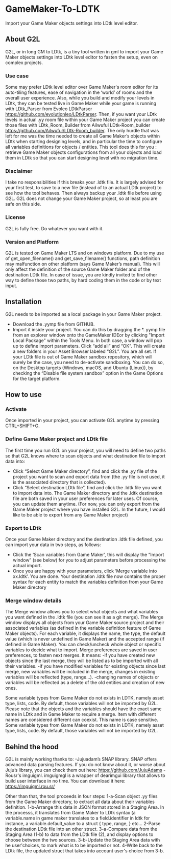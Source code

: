 # GameMaker-To-LDTK
Import your Game Maker objects settings into LDtk level editor.

## About G2L
G2L, or in long GM to LDtk, is a tiny tool written in gml to import your Game Maker objects settings into LDtk level editor to fasten the setup, even on complex projects.

### Use case
Some may prefer LDtk level editor over Game Maker's room editor for its auto-tiling features, ease of navigation in the ‘world’ of rooms and the overall user experience. Also, while you build and modify your levels in LDtk, they can be tested live in Game Maker while your game is running with LDtk_Parser from Evoleo LDtkParser https://github.com/evolutionleo/LDtkParser. Then, if you want your LDtk levels in actual .yy room file within your Game Maker project you can create those files  with LDtk_Room_Builder from Ailwuful LDtk-Room_builder https://github.com/Ailwuful/LDtk-Room_builder. 
The only hurdle that was left for me was the time needed to create all Game Maker’s objects within LDtk when starting designing levels, and in particular the time to configure all variables definitions for objects / entities. This tool does this for you : retrieve Game Maker objects configurations from all your objects and load them in LDtk so that you can start designing level with no migration time.

### Disclaimer
I take no responsibilities if this breaks your .ldtk file. 
It is largely advised for your first test, to save to a new file (instead of to an actual LDtk project) to see how the tool behaves. Then always backup your .ldtk file before using G2L.
G2L does not change your Game Maker project, so at least you are safe on this side.

### License
G2L is fully free. Do whatever you want with it.

### Version and Platform
G2L is tested on Game Maker LTS and on windows platform.
Due to my use of get_open_filename() and get_save_filename() functions, path definition may malfunction on other platform (says Game Maker’s manual). This will only affect the definition of the source Game Maker folder and of the destination LDtk file. In case of issue, you are kindly invited to find other way to define those two paths, by hard coding them in the code or by text input.

## Installation
G2L needs to be imported as a local package in your Game Maker project.
-	Download the .yymp file from GITHUB.
-	Import it inside your project. You can do this by dragging the *. yymp file from an explorer window onto the GameMaker IDEor by clicking "Import Local Package" within the Tools Menu. In both case, a window will pop up to define import parameters. Click “add all” and “OK”. This will create a new folders in your Asset Browser labeled “G2L”. You are all set.
If your LDtk file is out of Game Maker sandbox repository, which will surely be the case, you need to de-activate sandboxing. You can do so, on the Desktop targets (Windows, macOS, and Ubuntu (Linux)), by checking the “Disable file system sandbox” option in the Game Options for the target platform.

## How to use
### Activate
Once imported in your project, you can activate G2L anytime by pressing CTRL+SHIFT+G.

### Define Game Maker project and LDtk file
The first time you run G2L on your project, you will need to define two paths so that G2L knows where to scan objects and what destination file to import data into:
-	Click “Select Game Maker directory”, find and click the .yy file of the project you want to scan and export data from (the .yy file is not used, it is the associated directory that is collected).
-	Click “Select destination LDtk file”, find and click the .ldtk file you want to import data into.
The Game Maker directory and the .ldtk destination file are both saved in your user preferences for later uses. Of course, you can update them anytime.
(For now, you can only export from the Game Maker project where you have installed G2L. In the future, I would like to be able to export from any Game Maker project)

### Export to LDtk
Once your Game Maker directory and the destination .ldtk file defined, you can import your data in two steps, as follows:
-	Click the ‘Scan variables from Game Maker’, this will display the “Import window” (see below) for you to adjust parameters before processing the actual import.
-	Once you are happy with your parameters,  click ‘Merge variable into xx.ldtk’.
You are done. Your destination .ldtk file now contains the proper syntax for each entity to match the variables definition from your Game Maker directory

### Merge window details
The Merge window allows you to select what objects and what variables you want defined in the .ldtk file (you can see it as a git merge). 
The Merge window displays all objects from your Game Maker source project and their associated variables (as defined in the variable definition feature of Game Maker objects). For each variable, it displays the name, the type, the default value (which is never undefined in Game Maker) and the accepted range (if defined in Game Maker). You can check/uncheck whole object or specific variables to decide what to import.
Merge preferences are saved in user preferences, to fasten next merges.
It means:
-if you have created new objects since the last merge, they will be listed as to be imported with all their variables.
-if you have modified variables for existing objects since last merge, new variables will be included in the merge, changes in existing variables will be reflected (type, range...).
-changing names of objects or variables will be reflected as a delete of the old entities and creation of new ones.

Some variable types from Game Maker do not exists in LDTK, namely asset type, lists, code. By default, those variables will not be imported by G2L.
Please note that the objects and the variables should have the exact same name in LDtk and in Game Maker to require a merge. Item with different names are considered different can coexist. This name is case sensitive.
Some variable types from Game Maker do not exists in LDTK, namely asset type, lists, code. By default, those variables will not be imported by G2L.


## Behind the hood
G2L is mainly working thanks to:
-Jujuadam’s SNAP library. SNAP offers advanced data parsing features. If you do not know about it, or worse about Juju’s library, you can check them out here: https://github.com/JujuAdams
-Rousr's imguigml. imguigmgl is a wrapper of dearimgui library that allows to build user interface in no time. You can download it here: https://imguigml.rou.sr/

Other than that, the tool proceeds in four steps:
1-a-Scan object .yy files from the Game Maker directory, to extract all data about their variables definition. 
1-b-Arrange this data in JSON format stored in a Staging Area. In the processs, it translates from Game Maker to LDtk syntax (a variable.name in game maker translates to a field.identifier in ldtk for instance, a variable.default_value to a struct { type, range, } etc…
2-Parse the destination LDtk file into an other struct.
3-a-Compare data from the Staging Area (1-b) to data from the LDtk file (2), and display options to choose between the two sources. 
3-b-Update the Staging Area data with he user'choices, to mark what is to be imported or not. 
4-Write back to the LDtk file, the updated struct that takes into account user's choice from 3-b.
